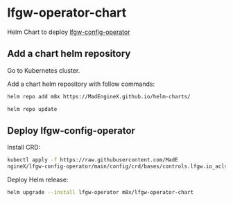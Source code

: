 # lfgw-operator-chart

Helm Chart to deploy [lfgw-config-operator](https://github.com/MadEngineX/lfgw-config-operator)

## Add a chart helm repository

Go to Kubernetes cluster.

Add a chart helm repository with follow commands:

```bash 
helm repo add m8x https://MadEngineX.github.io/helm-charts/

helm repo update
```

## Deploy lfgw-config-operator

Install CRD:
```bash
kubectl apply -f https://raw.githubusercontent.com/MadE
ngineX/lfgw-config-operator/main/config/crd/bases/controls.lfgw.io_acls.yaml
```

Deploy Helm release:
```bash 
helm upgrade --install lfgw-operator m8x/lfgw-operator-chart 
```